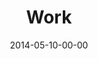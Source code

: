 ---
layout: message
category: message
series: "The New Man"
title: "Work"
date: 2014-05-10-00-00
message_id: 863
audio-description: "Kirk talks about the work of following."
audio: "http://www.crossroads.net/players/media/hq/thenewman_03.mp3"
audio-title: "Work"
audio-duration: ":"
program-description: "Program"
program: "http://www.crossroads.net/players/media/hq/05_10-11_14Program_LO.pdf"
program-title: "Work"
video-description: "Kirk talks about the work of following."
video-title: "Work"
video: "https://s3.amazonaws.com/crossroadsvideomessages/thenewman_03.mp4"
video-poster: "https://www.crossroads.net/uploadedfiles/thenewman_03.jpg"
---